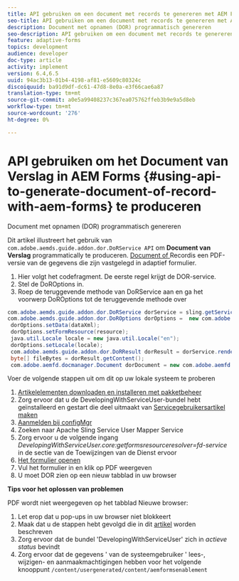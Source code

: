```yaml
---
title: API gebruiken om een document met records te genereren met AEM Forms
seo-title: API gebruiken om een document met records te genereren met AEM Forms
description: Document met opnamen (DOR) programmatisch genereren
seo-description: API gebruiken om een document met records te genereren met AEM Forms
feature: adaptive-forms
topics: development
audience: developer
doc-type: article
activity: implement
version: 6.4,6.5
uuid: 94ac3b13-01b4-4198-af81-e5609c80324c
discoiquuid: ba91d9df-dc61-47d8-8e0a-e3f66cae6a87
translation-type: tm+mt
source-git-commit: a0e5a99408237c367ea075762ffeb3b9e9a5d8eb
workflow-type: tm+mt
source-wordcount: '276'
ht-degree: 0%

---
```



# API gebruiken om het Document van Verslag in AEM Forms {#using-api-to-generate-document-of-record-with-aem-forms} te produceren

Document met opnamen (DOR) programmatisch genereren

Dit artikel illustreert het gebruik van `com.adobe.aemds.guide.addon.dor.DoRService API` om **Document van Verslag** programmatically te produceren. [Document of ](https://docs.adobe.com/content/help/en/experience-manager-65/forms/adaptive-forms-advanced-authoring/generate-document-of-record-for-non-xfa-based-adaptive-forms.html) Recordis een PDF-versie van de gegevens die zijn vastgelegd in adaptief formulier.

1. Hier volgt het codefragment. De eerste regel krijgt de DOR-service.
1. Stel de DoROptions in.
1. Roep de teruggevende methode van DoRService aan en ga het voorwerp DoROptions tot de teruggevende methode over

```java
com.adobe.aemds.guide.addon.dor.DoRService dorService = sling.getService(com.adobe.aemds.guide.addon.dor.DoRService.class);
com.adobe.aemds.guide.addon.dor.DoROptions dorOptions =  new com.adobe.aemds.guide.addon.dor.DoROptions();
 dorOptions.setData(dataXml);
 dorOptions.setFormResource(resource);
 java.util.Locale locale = new java.util.Locale("en");
 dorOptions.setLocale(locale);
 com.adobe.aemds.guide.addon.dor.DoRResult dorResult = dorService.render(dorOptions);
 byte[] fileBytes = dorResult.getContent();
 com.adobe.aemfd.docmanager.Document dorDocument = new com.adobe.aemfd.docmanager.Document(fileBytes);
```

Voer de volgende stappen uit om dit op uw lokale systeem te proberen

1. [Artikelelementen downloaden en installeren met pakketbeheer](assets/dor-with-api.zip)
1. Zorg ervoor dat u de DevelopingWithServiceUser-bundel hebt geïnstalleerd en gestart die deel uitmaakt van [Servicegebruikersartikel maken](service-user-tutorial-develop.md)
1. [Aanmelden bij configMgr](http://localhost:4502/system/console/configMgr)
1. Zoeken naar Apache Sling Service User Mapper Service
1. Zorg ervoor u de volgende ingang _DevelopingWithServiceUser.core:getformsresourceresolver=fd-service_ in de sectie van de Toewijzingen van de Dienst ervoor
1. [Het formulier openen](http://localhost:4502/content/dam/formsanddocuments/sandbox/1201-borrower-payments/jcr:content?wcmmode=disabled)
1. Vul het formulier in en klik op PDF weergeven
1. U moet DOR zien op een nieuw tabblad in uw browser


**Tips voor het oplossen van problemen**

PDF wordt niet weergegeven op het tabblad Nieuwe browser:

1. Let erop dat u pop-ups in uw browser niet blokkeert
1. Maak dat u de stappen hebt gevolgd die in dit [artikel](service-user-tutorial-develop.md) worden beschreven
1. Zorg ervoor dat de bundel &#39;DevelopingWithServiceUser&#39; zich in *actieve status* bevindt
1. Zorg ervoor dat de gegevens &#39; van de systeemgebruiker &#39; lees-, wijzigen- en aanmaakmachtigingen hebben voor het volgende knooppunt `/content/usergenerated/content/aemformsenablement`

